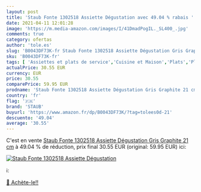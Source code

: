 ```yaml
---
layout: post
title: 'Staub Fonte 1302518 Assiette Dégustation avec 49.04 % rabais '
date: 2021-04-11 12:01:28
image: 'https://m.media-amazon.com/images/I/41DmadPogIL._SL400_.jpg'
comments: true
category: ofertas
author: 'tole.es'
slug: 'B0043DF73K-fr Staub Fonte 1302518 Assiette Dégustation Gris Graphite 21 cm'
sku: 'B0043DF73K-fr'
tags: [ 'Assiettes et plats de service','Cuisine et Maison','Plats','Plats et plateaux','Vaisselle et arts de la table','Vaisselle et plats de service','staub', ]
actualPrice: 30.55 EUR
currency: EUR
price: 30.55
comparePrice: 59.95 EUR
prodname: 'Staub Fonte 1302518 Assiette Dégustation Gris Graphite 21 cm'
country: 'fr'
flag: '🇫🇷'
brand: 'STAUB'
buyurl: 'https://www.amazon.fr/dp/B0043DF73K/?tag=tolees0d-21'
descuento: '49.04'
average: '30.55'
---
```


C'est en vente [Staub Fonte 1302518 Assiette Dégustation Gris Graphite 21 cm](https://www.amazon.fr/dp/B0043DF73K/?tag=tolees0d-21)  à  49.04 % de réduction, prix final  30.55 EUR (original: 59.95 EUR) ici:

[![Staub Fonte 1302518 Assiette Dégustation](https://m.media-amazon.com/images/I/41DmadPogIL._SL400_.jpg)](https://www.amazon.fr/dp/B0043DF73K/?tag=tolees0d-21)

ℹ️:


[🛒 Achète-le!!](https://www.amazon.fr/dp/B0043DF73K/?tag=tolees0d-21)
